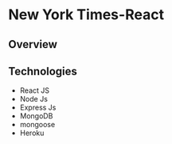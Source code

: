 # New York Times-React

## Overview



## Technologies
- React JS
- Node Js
- Express Js
- MongoDB
- mongoose
- Heroku



